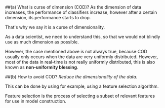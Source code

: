 ##(a) What is curse of dimension (COD)?
As the dimension of data increases, the performance of classifiers increase, however after a certain dimension, its performance starts to drop.  

That's why we say it is a curse of dimensionality.  

As a data scientist, we need to understand this, so that we would not blindly use as much dimension as possible.  

However, the case mentioned above is not always true, because COD usually only occurs when the data are very uniformly distributed.  However, most of the data in real-time is not really uniformly distributed, this is also known as **non-uniformity blessing**.

##(b) How to avoid COD?
*Reduce the dimensionality of the data.*  

This can be done by using for example, using a feature selection algorithm.  

Feature selection is the process of selecting a subset of relevant features for use in model construction.
